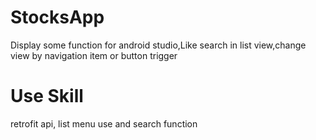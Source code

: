 # StocksApp
Display some function for android studio,Like search in list view,change view by navigation item or button trigger
# Use Skill
retrofit api, list menu use and search function
